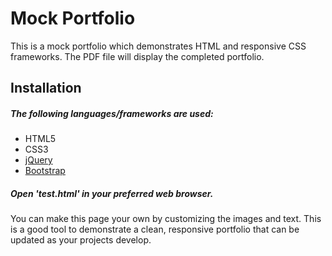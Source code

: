 # Mock Portfolio
This is a mock portfolio which demonstrates HTML and responsive CSS frameworks. The PDF file will display the completed portfolio.

## Installation
##### The following languages/frameworks are used:
- HTML5
- CSS3
- [jQuery](https://jquery.com/download/)
- [Bootstrap](https://getbootstrap.com/)

##### Open 'test.html' in your preferred web browser.
You can make this page your own by customizing the images and text. This is a good tool to demonstrate a clean, responsive portfolio that can be updated as your projects develop.
